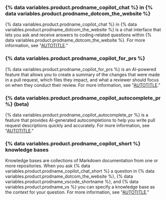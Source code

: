 ### {% data variables.product.prodname_copilot_chat %} in {% data variables.product.prodname_dotcom_the_website %}

{% data variables.product.prodname_copilot_chat %} in {% data variables.product.prodname_dotcom_the_website %} is a chat interface that lets you ask and receive answers to coding-related questions within {% data variables.product.prodname_dotcom_the_website %}. For more information, see "[AUTOTITLE](/copilot/github-copilot-chat/copilot-chat-in-github/about-github-copilot-chat-in-githubcom)."

### {% data variables.product.prodname_copilot_for_prs %}

{% data variables.product.prodname_copilot_for_prs %} is an AI-powered feature that allows you to create a summary of the changes that were made in a pull request, which files they impact, and what a reviewer should focus on when they conduct their review. For more information, see "[AUTOTITLE](/copilot/github-copilot-enterprise/copilot-pull-request-summaries/about-copilot-pull-request-summaries)."

### {% data variables.product.prodname_copilot_autocomplete_pr %} (beta)

{% data variables.product.prodname_copilot_autocomplete_pr %} is a feature that provides AI-generated autocompletions to help you write pull request descriptions quickly and accurately. For more information, see "[AUTOTITLE](/copilot/using-github-copilot/using-copilot-pull-request-autocomplete)."

### {% data variables.product.prodname_copilot_short %} knowledge bases

Knowledge bases are collections of Markdown documentation from one or more repositories. When you ask {% data variables.product.prodname_copilot_chat_short %} a question in {% data variables.product.prodname_dotcom_the_website %}, {% data variables.product.prodname_vscode_shortname %}, and {% data variables.product.prodname_vs %} you can specify a knowledge base as the context for your question. For more information, see "[AUTOTITLE](/enterprise-cloud@latest/copilot/managing-copilot/managing-github-copilot-in-your-organization/managing-github-copilot-features-in-your-organization/managing-copilot-knowledge-bases)."
